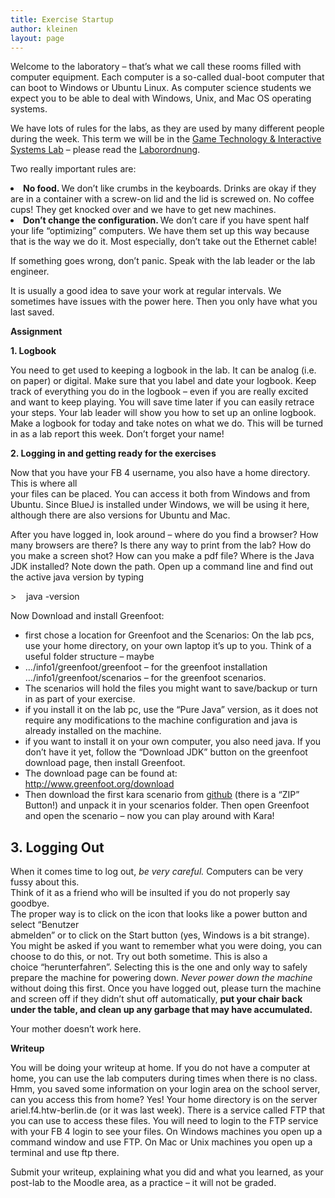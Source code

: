 ```yaml
---
title: Exercise Startup
author: kleinen
layout: page
---
```

<p class="fhtw-blue-style">
  Welcome to the laboratory &#8211; that&#8217;s what we call these rooms filled with computer equipment. Each computer is a so-called dual-boot computer that can boot to Windows or Ubuntu Linux. As computer science students we expect you to be able to deal with Windows, Unix, and Mac OS operating systems.
</p>

<p class="fhtw-black-type">
  We have lots of rules for the labs, as they are used by many different people during the week. This term we will be in the <a href="http://imi-bachelor.htw-berlin.de/studium/labore/game-technology-interactive-systems/">Game Technology & Interactive Systems Lab</a> &#8211; please read the <a href="http://ai-bachelor.htw-berlin.de/labore/laborordnung/">Laborordnung</a>.
</p>

<p class="fhtw-black-type">
  Two really important rules are:
</p>

<li class="fhtw-black-type">
  <strong>No food. </strong>We don&#8217;t like crumbs in the keyboards. Drinks are okay if they are in a container with a screw-on lid and the lid is screwed on. No coffee cups! They get knocked over and we have to get new machines.
</li>
<li class="fhtw-black-type">
  <strong>Don&#8217;t change the configuration. </strong>We don&#8217;t care if you have spent half your life &#8220;optimizing&#8221; computers. We have them set up this way because that is the way we do it. Most especially, don&#8217;t take out the Ethernet cable!
</li>

<p class="fhtw-black-type">
  If something goes wrong, don&#8217;t panic. Speak with the lab leader or the lab engineer.
</p>

<p class="fhtw-black-type">
  It is usually a good idea to save your work at regular intervals. We sometimes have issues with the power here. Then you only have what you last saved.
</p>

<div align="LEFT">
  <p class="fhtw-blue-style">
    <strong>Assignment</strong>
  </p>
</div>

<p class="fhtw-new-style">
  <strong>1. Logbook</strong>
</p>

<span class="fhtw-black-type">You need to get used to keeping a logbook in the lab. It can be analog (i.e. on paper) or digital. Make sure that you label and date your logbook. Keep track of everything you do in the logbook &#8211; even if you are really excited and want to keep playing. You will save time later if you can easily retrace your steps. Your lab leader will show you how to set up an online logbook. Make a logbook for today and take notes on what we do. This will be turned in as a lab report this week. Don&#8217;t forget your name!</span>

<p class="fhtw-new-style">
  <strong>2. Logging in and getting ready for the exercises</strong>
</p>

<p class="fhtw-black-type">
  Now that you have your FB 4 username, you also have a home directory. This is where all<br /> your files can be placed. You can access it both from Windows and from Ubuntu. Since BlueJ is installed under Windows, we will be using it here, although there are also versions for Ubuntu and Mac.
</p>

<p class="fhtw-black-type">
  After you have logged in, look around &#8211; where do you find a browser? How many browsers are there? Is there any way to print from the lab? How do you make a screen shot? How can you make a pdf file? Where is the Java JDK installed? Note down the path. Open up a command line and find out the active java version by typing
</p>

<p class="fhtw-black-type">
  >    java -version
</p>

<p class="fhtw-black-type">
  Now Download and install Greenfoot:
</p>

*   first chose a location for Greenfoot and the Scenarios: On the lab pcs, use your home directory, on your own laptop it&#8217;s up to you. Think of a useful folder structure &#8211; maybe
*   &#8230;/info1/greenfoot/greenfoot &#8211; for the greenfoot installation  
    &#8230;/info1/greenfoot/scenarios &#8211; for the greenfoot scenarios.
*   The scenarios will hold the files you might want to save/backup or turn in as part of your exercise.
*   if you install it on the lab pc, use the &#8220;Pure Java&#8221; version, as it does not require any modifications to the machine configuration and java is already installed on the machine.
*   if you want to install it on your own computer, you also need java. If you don&#8217;t have it yet, follow the &#8220;Download JDK&#8221; button on the greenfoot download page, then install Greenfoot.
*   The download page can be found at: <a href="http://www.greenfoot.org/download" rel="nofollow">http://www.greenfoot.org/download</a>
*   Then download the first kara scenario from [github][1] (there is a &#8220;ZIP&#8221; Button!) and unpack it in your scenarios folder. Then open Greenfoot and open the scenario &#8211; now you can play around with Kara!

<h2 class="fhtw-new-style">
  3. Logging Out
</h2>

<span class="fhtw-black-type">When it comes time to log out, <em>be very careful. </em>Computers can be very fussy about this.<br /> Think of it as a friend who will be insulted if you do not properly say goodbye.<br /> The proper way is to click on the icon that looks like a power button and select &#8220;Benutzer<br /> abmelden&#8221; or to click on the Start button (yes, Windows is a bit strange). You might be asked if you want to remember what you were doing, you can choose to do this, or not. Try out both sometime. This is also a choice </span>&#8220;herunterfahren&#8221;. Selecting this is the one and only way to safely prepare the machine for powering down. *Never* *power down the machine* without doing this first. <span class="fhtw-black-type">Once you have logged out, please turn the machine and screen off if they didn&#8217;t shut off automatically, <strong>put your chair back under the table, and clean up any garbage that may have accumulated.</strong></span>

<span class="fhtw-black-type">Your mother doesn&#8217;t work here.<br /> </span>

<p class="fhtw-new-style">
  <strong>Writeup</strong>
</p>

<p class="fhtw-black-type">
  You will be doing your writeup at home. If you do not have a computer at home, you can use the lab computers during times when there is no class. Hmm, you saved some information on your login area on the school server, can you access this from home? Yes! Your home directory is on the server ariel.f4.htw-berlin.de (or it was last week). There is a service called FTP that you can use to access these files. You will need to login to the FTP service with your FB 4 login to see your files. On Windows machines you open up a command window and use FTP. On Mac or Unix machines you open up a terminal and use ftp there.
</p>

<p class="fhtw-black-type">
  Submit your writeup, explaining what you did and what you learned, as your post-lab to the Moodle area, as a practice &#8211; it will not be graded.
</p>

 [1]: https://github.com/htw-imi-info1/kara-scenario1